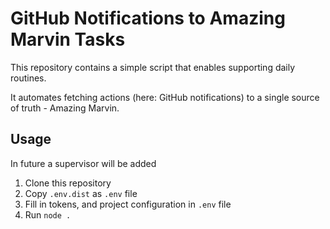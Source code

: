 # GitHub Notifications to Amazing Marvin Tasks

This repository contains a simple script that enables supporting daily routines.

It automates fetching actions (here: GitHub notifications) to a single source of truth - Amazing Marvin.

## Usage
In future a supervisor will be added

1.  Clone this repository
2.  Copy `.env.dist` as `.env` file
3.  Fill in tokens, and project configuration in `.env` file
4.  Run `node .` 
